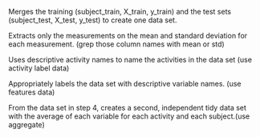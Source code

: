 Merges the training (subject_train, X_train, y_train) and the test sets (subject_test, X_test, y_test) to create one data set.


Extracts only the measurements on the mean and standard deviation for each measurement. (grep those column names with mean or std)

Uses descriptive activity names to name the activities in the data set (use activity label data)

Appropriately labels the data set with descriptive variable names. (use features data)

From the data set in step 4, creates a second, independent tidy data set with the average of each variable for each activity and each subject.(use aggregate)